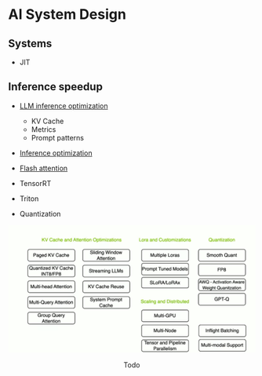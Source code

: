 # AI System Design

## Systems
- JIT



## Inference speedup
- [LLM inference optimization](https://www.youtube.com/watch?v=9tvJ_GYJA-o)  
    - KV Cache
    - Metrics
    - Prompt patterns

- [Inference optimization](https://developer.nvidia.com/blog/mastering-llm-techniques-inference-optimization/)
- [Flash attention]()
- TensorRT
- Triton
- Quantization


![Things to learn](figures/image.png)
<p align="center">Todo</p>